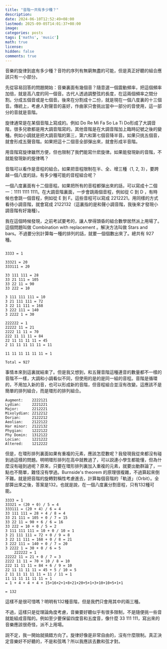 ```yaml
---
title: "音階一共有多少種？"
description: 
date: 2024-06-10T12:52:49+08:00
lastmod: 2025-09-05T14:01:37+08:00
image: 
categories: posts
tags: ['maths', 'music']
math: true
license: 
hidden: false
comments: true
---
```


音樂的旋律到底有多少種？音符的序列有無窮無盡的可能，但是真正好聽的組合應該只有一小部分。

先從容易回答的問題開始：音樂裏面有幾個音？隨意選一個震動頻率，把這個頻率加倍，就是高八度的同一個音。古代人透過調整弦的長度，在這兩個頻率之間分割。分成五個音或是七個音。後來在分割成十二份，就是現在一個八度裏的十三個音。傳統上，考慮人對聲音的喜好，作曲家只會挑出當中一部分的音使用，這一部分的音就是音階。

旋律通常是在某個音階上寫成的。例如 Do Re Mi Fa So La Ti Do形成了大調音階，很多兒歌都是用大調音階寫的。其他音階是在大調音階加上臨時記號之後的變種。例如小調就是把大調音階的第三，第六和第七個音降半音。如果只挑五個音，就會形成五聲音階。如果把這十二個音全部彈出來，就會形成半音階。

用音階寫旋律雖然方便，但也限制了我們能寫什麽旋律。如果能發現新的音階，不就能發現新的旋律嗎？

音階可以看作是音程的組合。如果把音程限制在半、全、增三種（1, 2, 3），要跨越一個八度的話，有多少種可能的音程組合呢？

一個八度裏面有十二個音程。如果把所有的音程都彈出來的話，可以寫成十二個一：1111 1111 1111。在大調音階裏面，一步會跳兩個音程，例如從 C 到 D ，有時候也會跳一個音程，例如從 E 到 F。這些音程可以寫成 2212221。用同樣的方式看待小調音階，就會寫成 2122132（這裏指的是和聲小調音階，我後來才發現小調音階有好幾種）。

我在這個時候發現，之前考試要考的，讓人學得頭昏的組合數學居然派上用場了。這個問題叫做 Combination with replacement 。解決方法叫做 Stars and bars。不過要分別計算每一種的排列的話，就要一個個數出來了。總共有 927 種。
```

3333 = 1

33321 = 20
333111 = 20

33 111 111 = 28
33 21 111 = 105
33 22 11 = 90
33 222 = 10

3 111 111 111 = 10
3 21 111 111 = 72
3 22 11 111 = 168
3 222 111 = 140
3 2222 1 = 30

222222 = 1
22222 11 = 21
2222 11 11 = 70
222 11 11 11 = 84
22 11 11 11 11 = 45
2 11 11 11 11 11 = 11

11 11 11 11 11 11 = 1

Total = 927

```

事情本來到這裏就結束了。但是我又想到，和五聲音階這種連音的數量都不一樣的音階不一樣，大調和小調看似不同，但使用的是的是同一組的音程。音階是循環的，不用加入新的音，也可以形成新的音階，但音程組合並沒有改變。這應該不是簡單的排列組合，而是環形的排列組合。

```
Augment:    2222121
Lydian:     2221221
Major:      2212221
Mixolydian: 2212212 
Dorian:     2122212 
Aeolian:    2122122
Har minor:  2122132
Phygian:    1222122
Phy Domin:  1312122
Locian:     1221222
Altered:    1212222
```

但是，在環形排列裏面如果有重複的元素，應該怎麼數呢？我發現我從來都沒有碰到過這樣的問題。明明環形排列在高中就教過了，可以説連小學生都能懂，但為什麼沒有碰到過呢？原來，只要在環形排列裏加入重複的元素，就要出動群論了，一點也不簡單，難怪沒有學過。Burnside's theorem 的原理很複雜，不過算起來倒不難。就是把音階的旋轉對稱性考慮進去，計算每個音階的「軌道」（Orbit）。全部算出來之後，答案是132。也就是說，在一個八度裏分割音程，只有132種可能。

```
3333 = 1
33321 = (20 + 0) / 5 = 4
333111 = (20 + 4) / 6 = 4
33 111 111 = 28 + 4 / 8 = 4
33 21 111 = 105 + 0 / 7 = 15 
33 22 11 = 90 + 6 / 6 = 16
33 222 = 10 + 0 / 5 = 2
3 111 111 111 = 10 + 0 / 10 = 1
3 21 111 111 = 72 + 0 / 9 = 8 
3 22 11 111 = 168 + 0 / 8 = 21
3 222 111 = 140 + 0 / 7 = 20
3 2222 1 = 30 + 0 / 6 = 5
	222222 = 1
22222 11 = 21 + 0 / 7 = 3
2222 11 11 = 70 + 10 / 8 = 10
222 11 11 11 = 84 + 6 / 9 = 10
22 11 11 11 11 = 45 + 5 / 10 = 5
2 11 11 11 11 11 = 11 / 11 = 1
11 11 11 11 11 11 = 1
= 1 + 4 + 4 + 4 + 15+16+2+1+8+21+20+5+1+3+10+10+5+1+1

= 132
```

這樣不是很可惜嗎？明明有132種音階，但是我們只會用其中的兩三種。

不過，這樣只是從理論角度考慮，音樂要好聽似乎有很多限制，不是隨便挑一些音就能組成音階的。例如至少要保留四度音和五度音，像什麼 33 111 111，寫出來的音樂應該很奇怪，派不上用場。

説不定，我一開始就搞錯方向了。旋律好像是非常自由的，沒有什麼限制。真正決定音樂好不好聽的，不是和弦嗎？所以我應該去數和弦才對。


